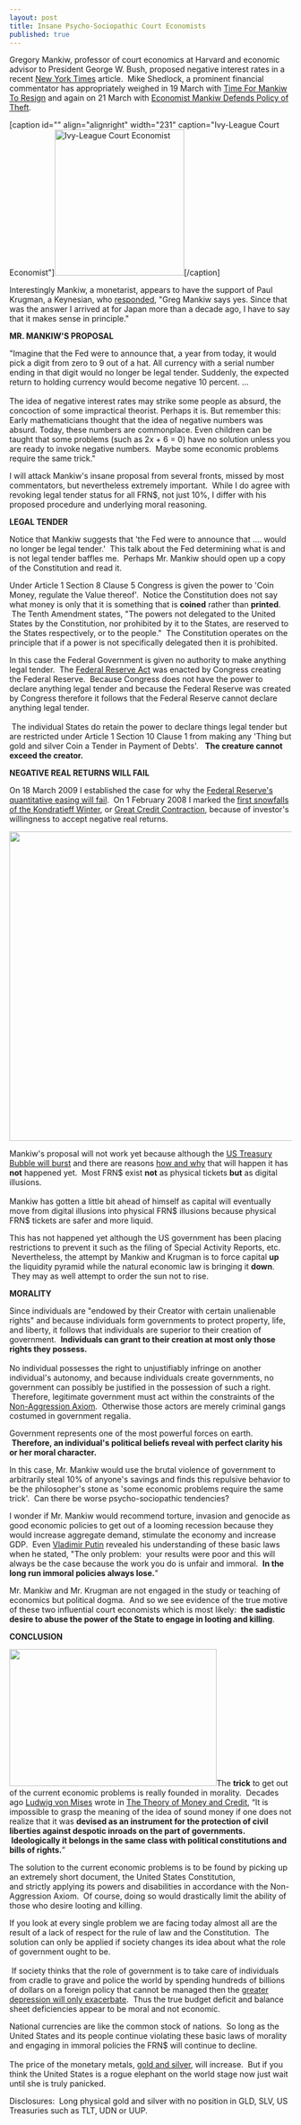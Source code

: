 ```yaml
---
layout: post
title: Insane Psycho-Sociopathic Court Economists
published: true
---
```

<p>Gregory Mankiw, professor of court economics at Harvard and economic advisor to President George W. Bush, proposed negative interest rates in a recent <a href="http://www.nytimes.com/2009/04/19/business/economy/19view.html" target="_blank">New York Times</a> article.  Mike Shedlock, a prominent financial commentator has appropriately weighed in 19 March with <a href="http://globaleconomicanalysis.blogspot.com/2009/04/time-for-mankiv-to-resign.html" target="_blank">Time For Mankiw To Resign</a> and again on 21 March with <a href="http://globaleconomicanalysis.blogspot.com/2009/04/economist-mankiw-defends-policy-of.html" target="_blank">Economist Mankiw Defends Policy of Theft</a>.</p>
<p>[caption id="" align="alignright" width="231" caption="Ivy-League Court Economist"]<a href="http://www.runtogold.com" target="_blank"><img class="  " title="Court economists" src="{{ site.baseurl }}/images/head_up_ass.jpg" alt="Ivy-League Court Economist" width="231" height="260" /></a>[/caption]</p>
<p>Interestingly Mankiw, a monetarist, appears to have the support of Paul Krugman, a Keynesian, who <a href="http://krugman.blogs.nytimes.com/2009/04/19/is-inflation-the-answer/" target="_blank">responded</a>, "Greg Mankiw says yes. Since that was the answer I arrived at for Japan more than a decade ago, I have to say that it makes sense in principle."</p>
<p><strong>MR. MANKIW'S PROPOSAL</strong></p>
<p>"Imagine that the Fed were to announce that, a year from today, it would pick a digit from zero to 9 out of a hat. All currency with a serial number ending in that digit would no longer be legal tender. Suddenly, the expected return to holding currency would become negative 10 percent. ... <br/><br/>The idea of negative interest rates may strike some people as absurd, the concoction of some impractical theorist. Perhaps it is. But remember this: Early mathematicians thought that the idea of negative numbers was absurd. Today, these numbers are commonplace. Even children can be taught that some problems (such as 2x + 6 = 0) have no solution unless you are ready to invoke negative numbers.  Maybe some economic problems require the same trick."</p>
<p>I will attack Mankiw's insane proposal from several fronts, missed by most commentators, but nevertheless extremely important.  While I do agree with revoking legal tender status for all FRN$, not just 10%, I differ with his proposed procedure and underlying moral reasoning.</p>
<p><strong>LEGAL TENDER</strong></p>
<p>Notice that Mankiw suggests that 'the Fed were to announce that .... would no longer be legal tender.'  This talk about the Fed determining what is and is not legal tender baffles me.  Perhaps Mr. Mankiw should open up a copy of the Constitution and read it.</p>
<p>Under Article 1 Section 8 Clause 5 Congress is given the power to 'Coin Money, regulate the Value thereof'.  Notice the Constitution does not say what money is only that it is something that is <strong>coined</strong> rather than <strong>printed</strong>.  The Tenth Amendment states, "The powers not delegated to the United States by the Constitution, nor prohibited by it to the States, are reserved to the States respectively, or to the people."  The Constitution operates on the principle that if a power is not specifically delegated then it is prohibited.</p>
<p>In this case the Federal Government is given no authority to make anything legal tender.  The <a href="http://www.federalreserve.gov/aboutthefed/fract.htm" target="_blank">Federal Reserve Act</a> was enacted by Congress creating the Federal Reserve.  Because Congress does not have the power to declare anything legal tender and because the Federal Reserve was created by Congress therefore it follows that the Federal Reserve cannot declare anything legal tender.<br/><br/>  The individual States do retain the power to declare things legal tender but are restricted under Article 1 Section 10 Clause 1 from making any 'Thing but gold and silver Coin a Tender in Payment of Debts'.   <strong>The creature cannot exceed the creator.</strong></p>
<p><strong>NEGATIVE REAL RETURNS WILL FAIL</strong></p>
<p>On 18 March 2009 I established the case for why the <a href="http://www.runtogold.com/2009/03/federal-reserve-will-fail-with-quantitative-easing/" target="_blank">Federal Reserve's quantitative easing will fail</a>.  On 1 February 2008 I marked the <a href="http://www.runtogold.com/2008/02/first-snowfall-of-kondratieff-winter/" target="_blank">first snowfalls of the Kondratieff Winter</a>, or <a href="http://www.creditcontraction.com" target="_blank">Great Credit Contraction</a>, because of investor's willingness to accept negative real returns.</p>
<p><a href="http://www.creditcontraction.com" target="_blank"><img class="aligncenter" title="Liquidity Pyramid" src="{{ site.baseurl }}/images/Liquidity-Pyramid.jpg" alt="" width="600" height="551" /></a></p>
<p>Mankiw's proposal will not work yet because although the <a href="http://www.runtogold.com/2009/01/united-states-treasuries-are-the-biggest-bubble-of-all/" target="_blank">US Treasury Bubble will burst</a> and there are reasons <a href="http://www.runtogold.com/2009/01/why-and-how-the-treasury-bubble-will-burst/" target="_blank">how and why</a> that will happen it has <strong>not</strong> happened yet.  Most FRN$ exist <strong>not</strong> as physical tickets <strong>but</strong> as digital illusions.  <br/><br/>Mankiw has gotten a little bit ahead of himself as capital will eventually move from digital illusions into physical FRN$ illusions because physical FRN$ tickets are safer and more liquid.</p>
<p>This has not happened yet although the US government has been placing restrictions to prevent it such as the filing of Special Activity Reports, etc.  Nevertheless, the attempt by Mankiw and Krugman is to force capital <strong>up</strong> the liquidity pyramid while the natural economic law is bringing it <strong>down</strong>.  They may as well attempt to order the sun not to rise.</p>
<p><strong>MORALITY</strong></p>
<p>Since individuals are "endowed by their Creator with certain unalienable rights" and because individuals form governments to protect property, life, and liberty, it follows that individuals are superior to their creation of government.  <strong>Individuals can grant to their creation at most only those rights they possess.</strong> <br/><br/>No individual possesses the right to unjustifiably infringe on another individual's autonomy, and because individuals create governments, no government can possibly be justified in the possession of such a right.  Therefore, legitimate government must act within the constraints of the <a href="http://runtogold.com/sounds/NAA.mp3" target="_blank">Non-Aggression Axiom</a>.  Otherwise those actors are merely criminal gangs costumed in government regalia.</p>
<p>Government represents one of the most powerful forces on earth.  <strong>Therefore, an individual's political beliefs reveal with perfect clarity his or her moral character.</strong></p>
<p><strong></strong>In this case, Mr. Mankiw would use the brutal violence of government to arbitrarily steal 10% of anyone's savings and finds this repulsive behavior to be the philosopher's stone as 'some economic problems require the same trick'.  Can there be worse psycho-sociopathic tendencies?</p>
<p>I wonder if Mr. Mankiw would recommend torture, invasion and genocide as good economic policies to get out of a looming recession because they would increase aggregate demand, stimulate the economy and increase GDP.  Even <a href="http://www.runtogold.com/2009/02/kazakhstan-currency-goes-poof/" target="_blank">Vladimir Putin</a> revealed his understanding of these basic laws when he stated, "The only problem:  your results were poor and this will always be the case because the work you do is unfair and immoral.  <strong>In the long run immoral policies always lose.</strong>"</p>
<p>Mr. Mankiw and Mr. Krugman are not engaged in the study or teaching of economics but political dogma.  And so we see evidence of the true motive of these two influential court economists which is most likely:  <strong>the sadistic desire to abuse the power of the State to engage in looting and killing</strong>.</p>
<p><strong>CONCLUSION</strong></p>
<p><a href="http://www.runtogold.com" target="_blank"><img class="alignright" title="Constitution" src="{{ site.baseurl }}/images/Constitution.jpg" alt="" width="370" height="244" /></a>The <strong>trick</strong> to get out of the current economic problems is really founded in morality.  Decades ago <a href="http://mises.org/story/2276" target="_blank">Ludwig von Mises</a> wrote in <a href="https://www.amazon.com/dp/0913966703?tag=run07-20&amp;camp=0&amp;creative=0&amp;linkCode=as4&amp;creativeASIN=0913966703&amp;adid=1WVK6N6PS2HTEJ0Z52CF&amp;" target="_blank">The Theory of Money and Credit</a>, “It is impossible to grasp the meaning of the idea of sound money if one does not realize that it was <strong><span>devised as an instrument for the protection of civil liberties against despotic inroads on the part of governments.  Ideologically it belongs in the same class with political constitutions and bills of rights.</span></strong>”</p>
<p>The solution to the current economic problems is to be found by picking up an extremely short document, the United States Constitution, and strictly applying its powers and disabilities in accordance with the Non-Aggression Axiom.  Of course, doing so would drastically limit the ability of those who desire looting and killing.</p>
<p>If you look at every single problem we are facing today almost all are the result of a lack of respect for the rule of law and the Constitution.  The solution can only be applied if society changes its idea about what the role of government ought to be. <br/><br/> If society thinks that the role of government is to take care of individuals from cradle to grave and police the world by spending hundreds of billions of dollars on a foreign policy that cannot be managed then the <a href="http://www.runtogold.com/2009/03/how-to-intentionally-exacerbate-the-greater-depression/" target="_blank">greater depression will only exacerbate</a>.  Thus the true budget deficit and balance sheet deficiencies appear to be moral and not economic.</p>
<p>National currencies are like the common stock of nations.  So long as the United States and its people continue violating these basic laws of morality and engaging in immoral policies the FRN$ will continue to decline.  <br/><br/>The price of the monetary metals, <a href="http://www.runtogold.com/goldmoney" target="_blank">gold and silver</a>, will increase.  But if you think the United States is a rogue elephant on the world stage now just wait until she is truly panicked.</p>
<p>Disclosures:  Long physical gold and silver with no position in GLD, SLV, US Treasuries such as TLT, UDN or UUP.</p>
